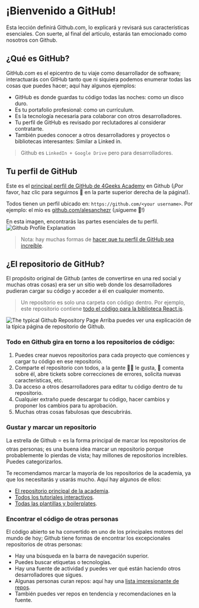 # ¡Bienvenido a GitHub!

Esta lección definirá Github.com, lo explicará y revisará sus características esenciales. Con suerte, al final del artículo, estarás tan emocionado como nosotros con Github.

## ¿Qué es GitHub?

GitHub.com es el epicentro de tu viaje como desarrollador de software; interactuarás con GitHub tanto que ni siquiera podemos enumerar todas las cosas que puedes hacer; aquí hay algunos ejemplos:

- GitHub es donde guardas tu código todas las noches: como un disco duro.
- Es tu portafolio profesional: como un currículum.
- Es la tecnología necesaria para colaborar con otros desarrolladores.
- Tu perfil de GitHub es revisado por reclutadores al considerar contratarte.
- También puedes conocer a otros desarrolladores y proyectos o bibliotecas interesantes: Similar a Linked in.

> Github es `LinkedIn + Google Drive` pero para desarrolladores.

## Tu perfil de GitHub

Este es el [principal perfil de GitHub de 4Geeks Academy](https://github.com/4geeksacademy/) en Github (¡Por favor, haz clic para seguirnos 🙂 en la parte superior derecha de la página!).

Todos tienen un perfil ubicado en: `https://github.com/<your username>`.
Por ejemplo: el mío es [github.com/alesanchezr](https://github.com/alesanchezr) (¡sígueme 🙂!)

En esta imagen, encontrarás las partes esenciales de tu perfil.
![Github Profile Explanation](https://github.com/breatheco-de/content/blob/master/src/assets/images/github-profile.png?raw=true)

> Nota: hay muchas formas de [hacer que tu perfil de GitHub sea increíble](https://4geeks.com/es/lesson/building-your-github-profile-and-reputation-es).

## ¿El repositorio de GitHub?

El propósito original de Github (antes de convertirse en una red social y muchas otras cosas) era ser un sitio web donde los desarrolladores pudieran cargar su código y acceder a él en cualquier momento.

> Un repositorio es solo una carpeta con código dentro. Por ejemplo, este repositorio contiene [todo el código para la biblioteca React.js](https://github.com/facebook/react).

![The typical Github Repository Page](https://raw.githubusercontent.com/breatheco-de/knowledge-base/main/images/breatheco-de-exercise-postcard-The-ideal-first-project-for-anyone-interested-in-practicing-HTML-CSS-with-a-real-life-example-.png)
Arriba puedes ver una explicación de la típica página de repositorio de Github.

### Todo en Github gira en torno a los repositorios de código:

1. Puedes crear nuevos repositorios para cada proyecto que comiences y cargar tu código en ese repositorio.
2. Comparte el repositorio con todos, a la gente 👍🏼 le gusta, 📣 comenta sobre él, abre tickets sobre correcciones de errores, solicita nuevas características, etc.
3. Da acceso a otros desarrolladores para editar tu código dentro de tu repositorio.
4. Cualquier extraño puede descargar tu código, hacer cambios y proponer los cambios para tu aprobación.
5. Muchas otras cosas fabulosas que descubrirás.

### Gustar y marcar un repositorio

La estrella de Github ⭐️ es la forma principal de marcar los repositorios de otras personas; es una buena idea marcar un repositorio porque probablemente lo pierdas de vista; hay millones de repositorios increíbles. Puedes categorizarlos.

Te recomendamos marcar la mayoría de los repositorios de la academia, ya que los necesitarás y usarás mucho. Aquí hay algunos de ellos:

- [El repositorio principal de la academia](https://github.com/4GeeksAcademy/About-4Geeks-Academy).
- [Todos los tutoriales interactivos](https://github.com/4GeeksAcademy/Interactive-Tutorials).
- [Todas las plantillas y boilerplates](https://github.com/4GeeksAcademy/Templates-Boilerplates).

### Encontrar el código de otras personas

El código abierto se ha convertido en uno de los principales motores del mundo de hoy; Github tiene formas de encontrar los excepcionales repositorios de otras personas:

- Hay una búsqueda en la barra de navegación superior.
- Puedes buscar etiquetas o tecnologías.
- Hay una fuente de actividad y puedes ver qué están haciendo otros desarrolladores que sigues.
- Algunas personas curan repos: aquí hay una [lista impresionante de repos](https://github.com/topics/awesome).
- También puedes ver repos en tendencia y recomendaciones en la fuente.


















